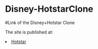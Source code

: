 # Disney-HotstarClone
#Link of the Disney+Hotstar Clone
  
  The site is published at: 
  <li><a href="https://avishivamg.github.io/Disney-HotstarClone/#">Hotstar</a>
